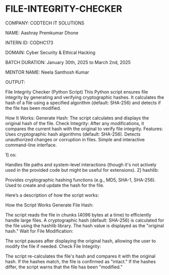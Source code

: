 # FILE-INTEGRITY-CHECKER

COMPANY: CODTECH IT SOLUTIONS

NAME: Aashray Premkumar Dhone

INTERN ID: CODHC173

DOMAIN: Cyber Security & Ethical Hacking

BATCH DURATION: January 30th, 2025 to March 2nd, 2025

MENTOR NAME: Neela Santhosh Kumar

OUTPUT: 

File Integrity Checker (Python Script) This Python script ensures file integrity by generating and verifying cryptographic hashes. It calculates the hash of a file using a specified algorithm (default: SHA-256) and detects if the file has been modified.

How It Works: Generate Hash: The script calculates and displays the original hash of the file. Check Integrity: After any modifications, it compares the current hash with the original to verify file integrity. Features: Uses cryptographic hash algorithms (default: SHA-256). Detects unauthorized changes or corruption in files. Simple and interactive command-line interface.

1] os:

Handles file paths and system-level interactions (though it's not actively used in the provided code but might be useful for extensions). 2] hashlib:

Provides cryptographic hashing functions (e.g., MD5, SHA-1, SHA-256). Used to create and update the hash for the file.

Here’s a description of how the script works:

How the Script Works Generate File Hash:

The script reads the file in chunks (4096 bytes at a time) to efficiently handle large files. A cryptographic hash (default: SHA-256) is calculated for the file using the hashlib library. The hash value is displayed as the "original hash." Wait for File Modification:

The script pauses after displaying the original hash, allowing the user to modify the file if needed. Check File Integrity:

The script re-calculates the file's hash and compares it with the original hash. If the hashes match, the file is confirmed as "intact." If the hashes differ, the script warns that the file has been "modified."
